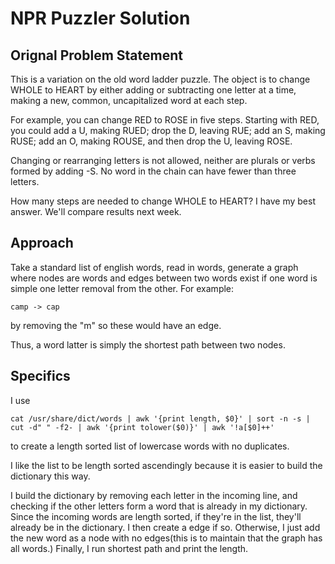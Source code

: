 # NPR Puzzler Solution

## Orignal Problem Statement

This is a variation on the old word ladder puzzle. The object is to change WHOLE to HEART by either adding or subtracting one letter at a time, making a new, common, uncapitalized word at each step.

For example, you can change RED to ROSE in five steps. Starting with RED, you could add a U, making RUED; drop the D, leaving RUE; add an S, making RUSE; add an O, making ROUSE, and then drop the U, leaving ROSE.

Changing or rearranging letters is not allowed, neither are plurals or verbs formed by adding -S. No word in the chain can have fewer than three letters.

How many steps are needed to change WHOLE to HEART? I have my best answer. We'll compare results next week.

## Approach

Take a standard list of english words, read in words, generate a graph where nodes are words and edges between two words exist if one word is simple one letter removal from the other. For example:

```
camp -> cap
```
by removing the "m" so these would have an edge.

Thus, a word latter is simply the shortest path between two nodes.

## Specifics

I use 
```
cat /usr/share/dict/words | awk '{print length, $0}' | sort -n -s | cut -d" " -f2- | awk '{print tolower($0)}' | awk '!a[$0]++'
```
to create a length sorted list of lowercase words with no duplicates.

I like the list to be length sorted ascendingly because it is easier to build the dictionary this way.

I build the dictionary by removing each letter in the incoming line, and checking if the other letters form a word that is already in my dictionary. Since the incoming words are length sorted, if they're in the list, they'll already be in the dictionary. I then create a edge if so. Otherwise, I just add the new word as a node with no edges(this is to maintain that the graph has all words.) Finally, I run shortest path and print the length.